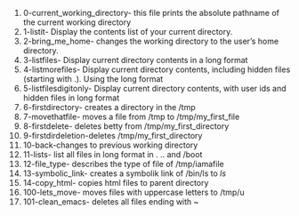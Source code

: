 1. 0-current_working_directory- this file prints the absolute pathname of the current working directory
2. 1-listit- Display the contents list of your current directory.
3. 2-bring_me_home-  changes the working directory to the user’s home directory.
4. 3-listfiles- Display current directory contents in a long format
5. 4-listmorefiles- Display current directory contents, including hidden files (starting with .). Using the long format
6. 5-listfilesdigitonly- Display current directory contents, with user ids and hidden files in long format
7. 6-firstdirectory- creates a directory in the /tmp
8. 7-movethatfile- moves a file from /tmp to /tmp/my_first_file
9. 8-firstdelete- deletes betty from /tmp/my_first_directory
10. 9-firstdirdeletion-deletes /tmp/my_first_directory
11. 10-back-changes to previous working directory
12. 11-lists- list all files in long format in . .. and /boot
13. 12-file_type- describes the type of file of /tmp/iamafile
14. 13-symbolic_link- creates a symbolik link of /bin/ls to _ls_
15. 14-copy_html- copies html files to parent directory
16. 100-lets_move- moves files with uppercase letters to /tmp/u
17. 101-clean_emacs- deletes all files ending with ~
